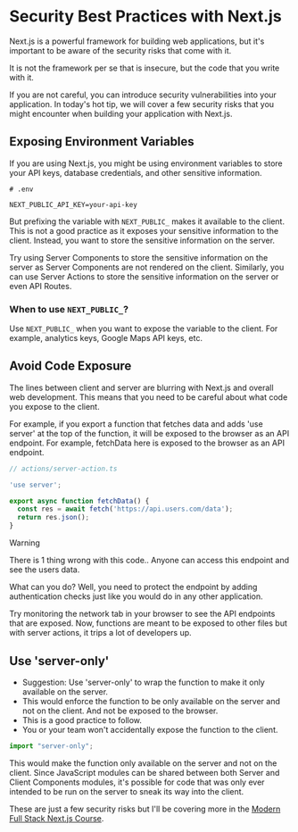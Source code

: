 # Security Best Practices with Next.js

Next.js is a powerful framework for building web applications, but it's important to be aware of the security risks that come with it.

It is not the framework per se that is insecure, but the code that you write with it.

If you are not careful, you can introduce security vulnerabilities into your application. In today's hot tip, we will cover a few security risks that you might encounter when building your application with Next.js.

## Exposing Environment Variables

If you are using Next.js, you might be using environment variables to store your API keys, database credentials, and other sensitive information.

```
# .env

NEXT_PUBLIC_API_KEY=your-api-key
```

But prefixing the variable with ```NEXT_PUBLIC_``` makes it available to the client. This is not a good practice as it exposes your sensitive information to the client. Instead, you want to store the sensitive information on the server.

Try using Server Components to store the sensitive information on the server as Server Components are not rendered on the client. Similarly, you can use Server Actions to store the sensitive information on the server or even API Routes.

### When to use ```NEXT_PUBLIC_```?

Use ```NEXT_PUBLIC_``` when you want to expose the variable to the client. For example, analytics keys, Google Maps API keys, etc.

## Avoid Code Exposure

The lines between client and server are blurring with Next.js and overall web development. This means that you need to be careful about what code you expose to the client.

For example, if you export a function that fetches data and adds 'use server' at the top of the function, it will be exposed to the browser as an API endpoint. For example, fetchData here is exposed to the browser as an API endpoint.

```js
// actions/server-action.ts

'use server';

export async function fetchData() {
  const res = await fetch('https://api.users.com/data');
  return res.json();
}
```

> [!WARNING]  
> There is 1 thing wrong with this code.. Anyone can access this endpoint and see the users data.

What can you do? Well, you need to protect the endpoint by adding authentication checks just like you would do in any other application.

Try monitoring the network tab in your browser to see the API endpoints that are exposed. Now, functions are meant to be exposed to other files but with server actions, it trips a lot of developers up.

## Use 'server-only'

- Suggestion: Use 'server-only' to wrap the function to make it only available on the server.
- This would enforce the function to be only available on the server and not on the client. And not be exposed to the browser.
- This is a good practice to follow.
- You or your team won't accidentally expose the function to the client.

```js
import "server-only";
```

This would make the function only available on the server and not on the client. Since JavaScript modules can be shared between both Server and Client Components modules, it's possible for code that was only ever intended to be run on the server to sneak its way into the client.

These are just a few security risks but I'll be covering more in the [Modern Full Stack Next.js Course](https://nextjscourse.dev/).